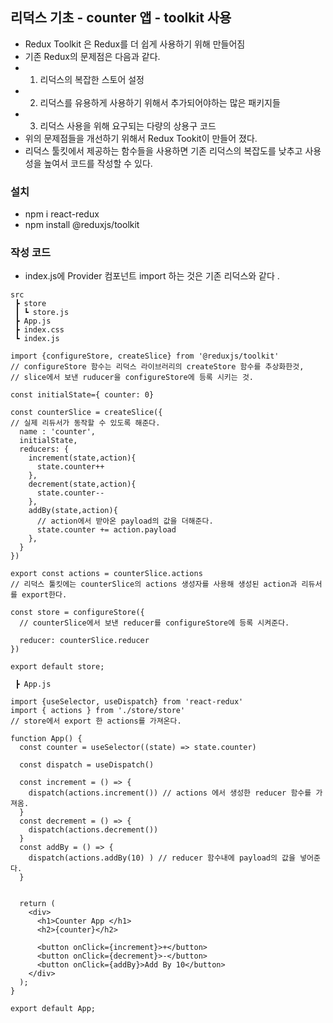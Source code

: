 ## 리덕스 기초 - counter 앱 - toolkit 사용
- Redux Toolkit 은 Redux를 더 쉽게 사용하기 위해 만들어짐
- 기존 Redux의 문제점은 다음과 같다. 
- 1. 리덕스의 복잡한 스토어 설정
- 2. 리덕스를 유용하게 사용하기 위해서 추가되어야하는 많은 패키지들
- 3. 리덕스 사용을 위해 요구되는 다량의 상용구 코드
- 위의 문제점들을 개선하기 위해서 Redux Tookit이 만들어 졌다. 
- 리덕스 툴킷에서 제공하는 함수들을 사용하면 기존 리덕스의 복잡도를 낮추고 사용성을 높여서 코드를 작성할 수 있다.


### 설치
- npm i react-redux
- npm install @reduxjs/toolkit

### 작성 코드
- index.js에 Provider 컴포넌트 import 하는 것은 기존 리덕스와 같다 .

```
src
 ┣ store
 ┃ ┗ store.js
 ┣ App.js
 ┣ index.css
 ┗ index.js
```

```
import {configureStore, createSlice} from '@reduxjs/toolkit'
// configureStore 함수는 리덕스 라이브러리의 createStore 함수를 추상화한것, 
// slice에서 보낸 ruducer을 configureStore에 등록 시키는 것. 

const initialState={ counter: 0}

const counterSlice = createSlice({
// 실제 리듀서가 동작할 수 있도록 해준다. 
  name : 'counter',
  initialState,
  reducers: {
    increment(state,action){
      state.counter++
    },
    decrement(state,action){
      state.counter--
    },
    addBy(state,action){
      // action에서 받아온 payload의 값을 더해준다. 
      state.counter += action.payload
    },
  }
})

export const actions = counterSlice.actions
// 리덕스 툴킷에는 counterSlice의 actions 생성자를 사용해 생성된 action과 리듀서를 export한다. 

const store = configureStore({
  // counterSlice에서 보낸 reducer를 configureStore에 등록 시켜준다. 
  
  reducer: counterSlice.reducer
})

export default store;
```

```
 ┣ App.js

import {useSelector, useDispatch} from 'react-redux'
import { actions } from './store/store'
// store에서 export 한 actions를 가져온다. 

function App() {
  const counter = useSelector((state) => state.counter)

  const dispatch = useDispatch()
  
  const increment = () => {
    dispatch(actions.increment()) // actions 에서 생성한 reducer 함수를 가져옴.
  }
  const decrement = () => {
    dispatch(actions.decrement())
  }
  const addBy = () => {
    dispatch(actions.addBy(10) ) // reducer 함수내에 payload의 값을 넣어준다. 
  }


  return (
    <div>
      <h1>Counter App </h1>
      <h2>{counter}</h2>

      <button onClick={increment}>+</button>
      <button onClick={decrement}>-</button>
      <button onClick={addBy}>Add By 10</button>
    </div>
  );
}

export default App;


```